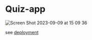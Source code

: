 # Quiz-app

![Screen Shot 2023-09-09 at 15 09 36](https://github.com/RashJrEdmund/quiz-app/assets/116172031/f54006d2-77c6-4b13-ba3d-ae0f73cff0d6)

see [deployment](https://deploy-preview-5--rash-quiz-app.netlify.app/)
